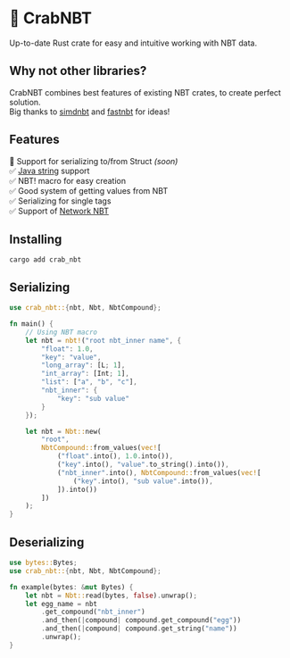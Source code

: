 # 🦀 CrabNBT
Up-to-date Rust crate for easy and intuitive working with NBT data.

## Why not other libraries?
CrabNBT combines best features of existing NBT crates, to create perfect solution.<br>
Big thanks to [simdnbt](https://github.com/azalea-rs/simdnbt) and [fastnbt](https://github.com/owengage/fastnbt) for ideas!

## Features
🚧 Support for serializing to/from Struct *(soon)*<br>
✅ [Java string](https://docs.oracle.com/javase/8/docs/api/java/io/DataInput.html#modified-utf-8) support <br>
✅ NBT! macro for easy creation <br>
✅ Good system of getting values from NBT <br>
✅ Serializing for single tags <br>
✅ Support of [Network NBT](https://wiki.vg/NBT#Network_NBT_(Java_Edition))

## Installing
```shell
cargo add crab_nbt
```

## Serializing
```rust
use crab_nbt::{nbt, Nbt, NbtCompound};

fn main() {
    // Using NBT macro
    let nbt = nbt!("root nbt_inner name", {
        "float": 1.0,
        "key": "value",
        "long_array": [L; 1],
        "int_array": [Int; 1],
        "list": ["a", "b", "c"],
        "nbt_inner": {
            "key": "sub value"
        }
    });

    let nbt = Nbt::new(
        "root",
        NbtCompound::from_values(vec![
            ("float".into(), 1.0.into()),
            ("key".into(), "value".to_string().into()),
            ("nbt_inner".into(), NbtCompound::from_values(vec![
                ("key".into(), "sub value".into()),
            ]).into())
        ])
    );
}
```

## Deserializing

```rust
use bytes::Bytes;
use crab_nbt::{nbt, Nbt, NbtCompound};

fn example(bytes: &mut Bytes) {
    let nbt = Nbt::read(bytes, false).unwrap();
    let egg_name = nbt
        .get_compound("nbt_inner")
        .and_then(|compound| compound.get_compound("egg"))
        .and_then(|compound| compound.get_string("name"))
        .unwrap();
}
```
